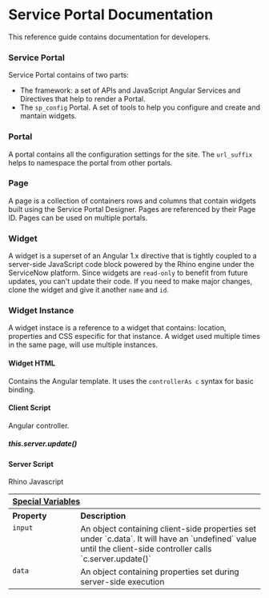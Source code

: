 # Service Portal Documentation
This reference guide contains documentation for developers.

### Service Portal
Service Portal contains of two parts: 
- The framework: a set of APIs and JavaScript Angular Services and Directives that help to render a Portal.
- The `sp_config` Portal. A set of tools to help you configure and create and mantain widgets.

### Portal
A portal contains all the configuration settings for the site. The `url_suffix` helps to namespace the portal from other portals.

### Page
A page is a collection of containers rows and columns that contain widgets built using the Service Portal Designer. Pages are referenced by their Page ID. Pages can be used on multiple portals.




### Widget
A widget is a superset of an Angular 1.x directive that is tightly coupled to a server-side JavaScript code block powered by the Rhino engine under the ServiceNow platform.
Since widgets are `read-only` to benefit from future updates, you can't update their code. If you need to make major changes,
clone the widget and give it another `name` and `id`.

### Widget Instance
A widget instace is a reference to a widget that contains: location, properties and CSS especific for that instance. A widget used multiple times in the same page, will use multiple instances.

#### Widget HTML
Contains the Angular template. It uses the `controllerAs c` syntax for basic binding.

#### Client Script
Angular controller.

##### this.server.update()


#### Server Script
Rhino Javascript

<table width="100%">
	<tr>
		<th valign="top" colspan="3" align="left"><a href="#props" name="props">Special Variables</a></th>
	</tr>
	<tr>
		<th valign="top" width="120px" align="left">Property</th>
		<th valign="top" align="left">Description</th>
	</tr>
	<tr>
		<td valign="top"><code>input</code></td>
		<td valign="top">An object containing client-side properties set under `c.data`. It will have an `undefined` value until the client-side controller calls `c.server.update()`</td>
	</tr>
	<tr>
		<td valign="top"><code>data</code></td>
		<td valign="top">An object containing properties set during server-side execution</td>
	</tr>
</table>
